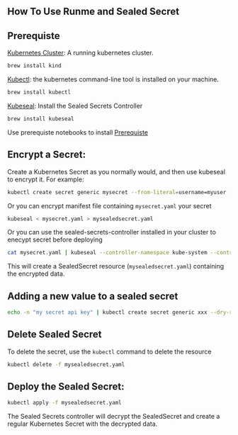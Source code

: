 ## How To Use Runme and Sealed Secret

## Prerequiste

[Kubernetes Cluster](https://kind.sigs.k8s.io/docs/user/quick-start/): A running kubernetes cluster.

```sh {"id":"01HRY7NR4YZQXE2M1FMT40PFXJ"}
brew install kind
```

[Kubectl](https://kubernetes.io/docs/tasks/tools/): the kubernetes command-line tool is installed on your machine.

```sh {"id":"01HRY7NCVYDT9K7Y0A000ZC669"}
brew install kubectl 
```

[Kubeseal](https://archive.eksworkshop.com/beginner/200_secrets/installing-sealed-secrets/): Install the Sealed Secrets Controller

```sh {"id":"01HRY7MEXZGDD9PHPZBQC3NMP1"}
brew install kubeseal
```

Use prerequiste notebooks to install [Prerequiste](../sealed-secret/prerequiste.md)

## Encrypt a Secret:

Create a Kubernetes Secret as you normally would, and then use kubeseal to encrypt it. For example:

```sh {"id":"01HRPP7C7J2N6GM2N0B6YMXNWP"}
kubectl create secret generic mysecret --from-literal=username=myuser --from-literal=password=mypassword --dry-run=client -o yaml | kubeseal > mysealedsecret.yaml
```

Or you can encrypt manifest file containing `mysecret.yaml` your secret

```sh {"id":"01HRPQ7C5Y054XKGYT71E40EGH"}
kubeseal < mysecret.yaml > mysealedsecret.yaml
```

Or you can use the sealed-secrets-controller installed in your cluster to enecypt secret before deploying

```sh {"id":"01HRPRSEZHB0X6CHZGSRQD80ZM"}
cat mysecret.yaml | kubeseal --controller-namespace kube-system --controller-name sealed-secrets-controller --format yaml > mysealedsecret.yaml 
```

This will create a SealedSecret resource (`mysealedsecret.yaml`) containing the encrypted data.

## Adding a new value to a sealed secret

```sh {"id":"01HRQ0NF7FTBQM6GTQH56FVZNX"}
echo -n "my secret api key" | kubectl create secret generic xxx --dry-run=client --from-file=api_key=/dev/stdin -o json | kubeseal --controller-namespace=kube-system --controller-name=sealed-secrets-controller --format yaml --merge-into mysealedsecret.yaml
```

## Delete Sealed Secret

To delete the secret, use the `kubectl` command to delete the resource

```sh {"id":"01HRPV1PYZQ9NG133FHDP745SW"}
kubectl delete -f mysealedsecret.yaml
```

## Deploy the Sealed Secret:

```sh {"id":"01HRPP9K1N8RE9DWGMG4R8HHGV"}
kubectl apply -f mysealedsecret.yaml
```

The Sealed Secrets controller will decrypt the SealedSecret and create a regular Kubernetes Secret with the decrypted data.